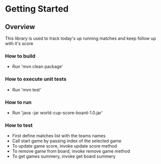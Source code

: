 # Getting Started

## Overview
This library is used to track today's up running matches and keep follow up with it's score 

### How to build
* Run 'mvn clean package'

### How to execute unit tests
* Run 'mvn test'

### How to run
* Run 'java -jar world-cup-score-board-1.0.jar'

### How to test
* First define matches list with the teams names
* Call start game by passing index of the selected game
* To update game score, invoke update score method
* To remove game from board, invoke remove game method
* To get games summery, invoke get board summery